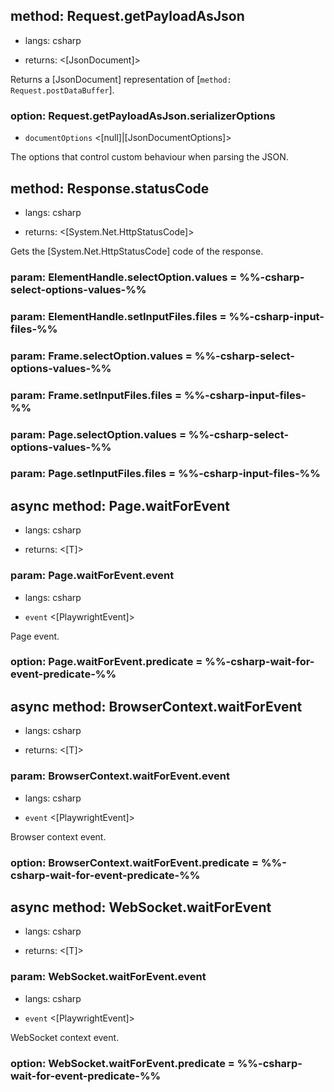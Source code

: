 ## method: Request.getPayloadAsJson
* langs: csharp
- returns: <[JsonDocument]>

Returns a [JsonDocument] representation of [`method: Request.postDataBuffer`].

### option: Request.getPayloadAsJson.serializerOptions
- `documentOptions` <[null]|[JsonDocumentOptions]>

The options that control custom behaviour when parsing the JSON.

## method: Response.statusCode
* langs: csharp
- returns: <[System.Net.HttpStatusCode]>

Gets the [System.Net.HttpStatusCode] code of the response.

### param: ElementHandle.selectOption.values = %%-csharp-select-options-values-%%
### param: ElementHandle.setInputFiles.files = %%-csharp-input-files-%%

### param: Frame.selectOption.values = %%-csharp-select-options-values-%%
### param: Frame.setInputFiles.files = %%-csharp-input-files-%%

### param: Page.selectOption.values = %%-csharp-select-options-values-%%
### param: Page.setInputFiles.files = %%-csharp-input-files-%%

## async method: Page.waitForEvent
* langs: csharp
- returns: <[T]>

### param: Page.waitForEvent.event
* langs: csharp
- `event` <[PlaywrightEvent<T>]>

Page event.

### option: Page.waitForEvent.predicate = %%-csharp-wait-for-event-predicate-%%

## async method: BrowserContext.waitForEvent
* langs: csharp
- returns: <[T]>

### param: BrowserContext.waitForEvent.event
* langs: csharp
- `event` <[PlaywrightEvent<T>]>

Browser context event.

### option: BrowserContext.waitForEvent.predicate = %%-csharp-wait-for-event-predicate-%%

## async method: WebSocket.waitForEvent
* langs: csharp
- returns: <[T]>

### param: WebSocket.waitForEvent.event
* langs: csharp
- `event` <[PlaywrightEvent<T>]>

WebSocket context event.

### option: WebSocket.waitForEvent.predicate = %%-csharp-wait-for-event-predicate-%%
